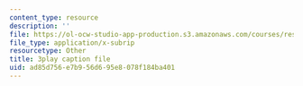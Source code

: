 ```yaml
---
content_type: resource
description: ''
file: https://ol-ocw-studio-app-production.s3.amazonaws.com/courses/res-6-012-introduction-to-probability-spring-2018/ad85d756e7b956d695e8078f184ba401_v5fOm80VAnc.vtt
file_type: application/x-subrip
resourcetype: Other
title: 3play caption file
uid: ad85d756-e7b9-56d6-95e8-078f184ba401
---
```

